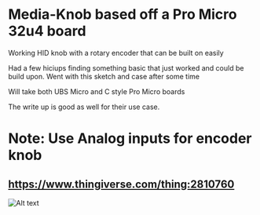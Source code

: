 # Media-Knob based off a Pro Micro 32u4 board
Working HID knob with a rotary encoder that can be built on easily 

Had a few hiciups finding something basic that just worked and could be build upon. Went with this sketch and case after some time


Will take both UBS Micro and C style Pro Micro boards 

The write up is good as well for their use case.

# Note: Use Analog inputs for encoder knob

## https://www.thingiverse.com/thing:2810760


![Alt text](Nickeytheblade/Media-Knob/blob/main/IMG_20221025_180210583.jpg?raw=true "Title")
